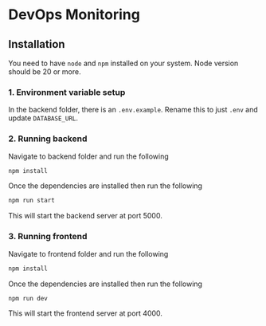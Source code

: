 # DevOps Monitoring

## Installation

You need to have `node` and `npm` installed on your system. Node version should be 20 or more.

### 1. Environment variable setup

In the backend folder, there is an `.env.example`. Rename this to just `.env` and update `DATABASE_URL`.

### 2. Running backend

Navigate to backend folder and run the following

```bash
npm install
```

Once the dependencies are installed then run the following

```bash
npm run start
```

This will start the backend server at port 5000.


### 3. Running frontend

Navigate to frontend folder and run the following

```bash
npm install
```

Once the dependencies are installed then run the following

```bash
npm run dev
```

This will start the frontend server at port 4000.




